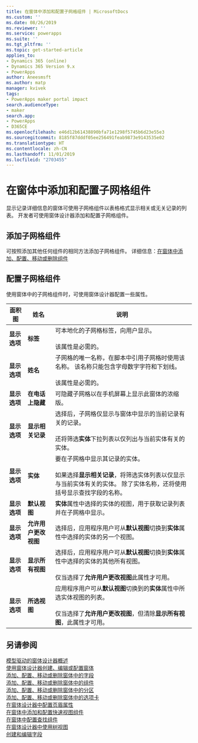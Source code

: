 ```yaml
---
title: 在窗体中添加和配置子网格组件 | MicrosoftDocs
ms.custom: ''
ms.date: 08/26/2019
ms.reviewer: ''
ms.service: powerapps
ms.suite: ''
ms.tgt_pltfrm: ''
ms.topic: get-started-article
applies_to:
- Dynamics 365 (online)
- Dynamics 365 Version 9.x
- PowerApps
author: Aneesmsft
ms.author: matp
manager: kvivek
tags:
- PowerApps maker portal impact
search.audienceType:
- maker
search.app:
- PowerApps
- D365CE
ms.openlocfilehash: e46d12b61438890bfa71e1298f5745b6d23e55e3
ms.sourcegitcommit: 8185f87dddf05ee256491feab9873e9143535e02
ms.translationtype: HT
ms.contentlocale: zh-CN
ms.lasthandoff: 11/01/2019
ms.locfileid: "2703455"
---
```

<!-- note from editor: I recommend removing the hyphen from "sub-grid" based on the style guide entry for sub: https://styleguides.azurewebsites.net/Styleguide/Read?id=2700&topicid=28872. I didn't change it here because I don't know how wide an impact that might have. -->


# <a name="add-and-configure-a-sub-grid-component-on-a-form"></a>在窗体中添加和配置子网格组件  
显示记录详细信息的窗体可使用子网格组件以表格格式显示相关或无关记录的列表。 开发者可使用窗体设计器添加和配置子网格组件。

## <a name="add-a-sub-grid-component"></a>添加子网格组件
可按照添加其他任何组件的相同方法添加子网格组件。 详细信息：[在窗体中添加、配置、移动或删除组件](add-move-configure-or-delete-components-on-form.md)

## <a name="configure-a-sub-grid-component"></a>配置子网格组件
使用窗体中的子网格组件时，可使用窗体设计器配置一些属性。


|面积图   |姓名  |说明  |
|---------|---------|---------|
| **显示选项** | **标签** | 可本地化的子网格标签，向用户显示。 <br /><br />该属性是必需的。|
| **显示选项** |  **姓名** |  子网格的唯一名称，在脚本中引用子网格时使用该名称。 该名称只能包含字母数字字符和下划线。 <br /><br />该属性是必需的。 |
| **显示选项** | **在电话上隐藏** |  可隐藏子网格以在手机屏幕上显示此窗体的浓缩版。 |
| **显示选项** | **显示相关记录** |  选择后，子网格仅显示与窗体中显示的当前记录有关的记录。 <br /><br />还将筛选**实体**下拉列表以仅列出与当前实体有关的实体。 |
| **显示选项** | **实体** |  要在子网格中显示其记录的实体。 <br /><br />如果选择**显示相关记录**，将筛选实体列表以仅显示与当前实体有关的实体。 除了实体名称，还将使用括号显示查找字段的名称。 |
| **显示选项** | **默认视图** |  **实体**属性中选择的实体的视图，用于获取记录列表并在子网格中显示。 |
| **显示选项** | **允许用户更改视图** |  选择后，应用程序用户可从**默认视图**切换到**实体**属性中选择的实体的另一个视图。 |
| **显示选项** | **显示所有视图** |  选择后，应用程序用户可从**默认视图**切换到**实体**属性中选择的实体的其他所有视图。 <br /><br />仅当选择了**允许用户更改视图**此属性才可用。 |
| **显示选项** | **所选视图** |  应用程序用户可从**默认视图**切换到的**实体**属性中所选实体视图的列表。 <br /><br />仅当选择了**允许用户更改视图**，但清除**显示所有视图**，此属性才可用。 |

## <a name="see-also"></a>另请参阅
[模型驱动的窗体设计器概述](form-designer-overview.md)  
[使用窗体设计器创建、编辑或配置窗体](create-and-edit-forms.md)  
[添加、配置、移动或删除窗体中的字段](add-move-or-delete-fields-on-form.md)  
[添加、配置、移动或删除窗体中的组件](add-move-configure-or-delete-components-on-form.md)  
[添加、配置、移动或删除窗体中的分区](add-move-or-delete-sections-on-form.md)  
[添加、配置、移动或删除窗体中的选项卡](add-move-or-delete-tabs-on-form.md)  
[在窗体设计器中配置页眉属性](form-designer-header-properties.md)  
[在窗体中添加和配置快速视图组件](form-designer-add-configure-quickview.md)  
[在窗体中配置查找组件](form-designer-add-configure-lookup.md)  
[在窗体设计器中使用树视图](using-tree-view-on-form.md)  
[创建和编辑字段](../common-data-service/create-edit-field-portal.md)  
